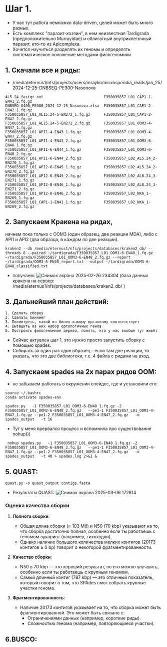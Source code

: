 # Шаг 1.
- У нас тут работа немножко data-driven, целей может быть много разных.
- Есть комплекс "паразит-хозяин", в нем неизвестная Tardigrada (предположительно Murrayidae) и облигатный внутриклеточный паразит, кто-то из Apicomplexa.
- Хочется научиться разделять их геномы и определять систематическое положение методами филогеномики

## 1. Скачали все и риды:
- /media/eternus1/nfs/projects/users/mrayko/microsporidia_reads/jan_25/2024-12-25-DNBSEQ-PE300-Nasonova
```
AL5_24_fastqc_out                           F350035857_L01_CAP1-1-EN41_2.fq.gz
DNBSEQ-G400_PE300_2024-12-25_Nasonova.xlsx  F350035857_L01_CAP1-2-EN42_1.fq.gz
F350035857_L01_AL15.24-5-EN272_1.fq.gz      F350035857_L01_CAP1-2-EN42_2.fq.gz
F350035857_L01_AL15.24-5-EN272_2.fq.gz      F350035857_L01_OOM3-4-EN47_1.fq.gz
F350035857_L01_API1-4-EN43_1.fq.gz          F350035857_L01_OOM3-4-EN47_2.fq.gz
F350035857_L01_API1-4-EN43_2.fq.gz          F350035857_L01_OOM3-6-EN48_1.fq.gz
F350035857_L01_API1-6-EN44_1.fq.gz          F350035857_L01_OOM3-6-EN48_2.fq.gz
F350035857_L01_API1-6-EN44_2.fq.gz          F350035857_L02_AL5.24_2-EN270_1.fq.gz
F350035857_L01_API2-6-EN45_1.fq.gz          F350035857_L02_AL5.24_2-EN270_2.fq.gz
F350035857_L01_API2-6-EN45_2.fq.gz          F350035857_L02_AL8.24_3-EN271_1.fq.gz
F350035857_L01_API2-8-EN46_1.fq.gz          F350035857_L02_AL8.24_3-EN271_2.fq.gz
F350035857_L01_API2-8-EN46_2.fq.gz          F350035857_L02_NKA_1-EN269_1.fq.gz
F350035857_L01_CAP1-1-EN41_1.fq.gz          F350035857_L02_NKA_1-EN269_2.fq.gz
```
## 2. Запускаем Кракена на ридах, 
начнем пока только с OOM3 (один образец, две реакции MDA), либо с API1 и API2 (два образца, в каждом по две реакции).
```
kraken2 --db /media/eternus1/nfs/projects/databases/kraken2_db/ --threads 8 --paired ~/tardigrada/F350035857_L01_OOM3-6-EN48_1.fq.gz ~/tardigrada/F350035857_L01_OOM3-6-EN48_2.fq.gz --report ~/tardigrada/OOM3-6-EN48_report.txt --output ~/tardigrada/OOM3-6-EN48_classified.txt
```
- получаем: 
   ![Снимок экрана 2025-02-26 234304](https://github.com/user-attachments/assets/570cfc3d-7f68-4b34-a885-3220e78a9969)
(база данных кракена на сервер: /media/eternus1/nfs/projects/databases/kraken2_db/ )
## 3. Дальнейший план действий:
    1. Сделать сборку
    2. Сделать биннинг
    3. Посмотреть, какой из бинов какому организму соответствует
    4. Вытащить из них набор ортологичных генов
    5. Построить филогеномное дерево, понять, кто у нас вообще тут живёт
  
- Сейчас актуален шаг 1, это нужно просто запустить сборку с помощью spades.
- Собирать за один раз один образец - если там две реакции, то указать, что это две библиотеки, т.е. 4 файла с ридами на вход.
## 4. Запускаем spades на 2х парах ридов OOM:
- не забываем работать в окружении спейдес, где и установили его:
```
source ~/.bashrc
conda activate spades-env
```
```
spades.py   -1 F350035857_L01_OOM3-6-EN48_1.fq.gz -2 F350035857_L01_OOM3-6-EN48_2.fq.gz   --pe1-1 F350035857_L01_OOM3-4-EN47_1.fq.gz --pe1-2 F350035857_L01_OOM3-4-EN47_2.fq.gz   -o spades_output   -t 16
```
- Тут у меня прервался процесс и вспомнила про существование nohup)))
```
 nohup spades.py   -1 F350035857_L01_OOM3-6-EN48_1.fq.gz -2 F350035857_L01_OOM3-6-EN48_2.fq.gz   --pe1-1 F350035857_L01_OOM3-4-EN47_1.fq.gz --pe1-2 F350035857_L01_OOM3-4-EN47_2.fq.gz   -o spades_output   -t 40 > spades.log 2>&1 &
```

## 5. QUAST:
```
quast.py -o quast_output contigs.fasta
```
- Результаты QUAST:
 ![Снимок экрана 2025-03-06 172814](https://github.com/user-attachments/assets/3701732a-d9a8-4d9a-a750-a99dc1f04e81)

### Оценка качества сборки

1. **Полнота сборки**:
   - Общая длина сборки (≈ 103 Мб) и N50 (70 kbp) указывают на то, что сборка достаточно полная, особенно если ты работаешь с геномом эукариот (например, тихоходки).
   - Однако наличие большого количества мелких контигов (20173 контигов ≥ 0 bp) говорит о некоторой фрагментированности.

2. **Качество сборки**:
   - N50 в 70 kbp — это хороший результат, но его можно улучшить, особенно если ты работаешь с крупным геномом.
   - Самый длинный контиг (787 kbp) — это отличный показатель, который говорит о том, что SPAdes смог собрать крупные участки генома.

3. **Фрагментированность**:
   - Наличие 20173 контигов указывает на то, что сборка может быть фрагментированной. Это может быть связано с:
     - Ограничениями данных (например, короткие риды).
     - Сложностью генома (например, повторяющиеся участки).

## 6.BUSCO:

